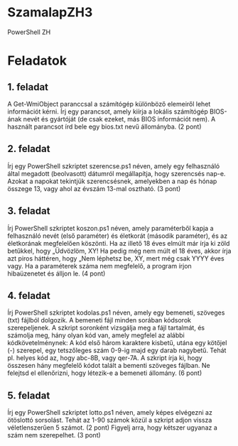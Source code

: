 # SzamalapZH3
PowerShell ZH
# Feladatok
## 1. feladat
A Get-WmiObject paranccsal a számítógép különböző elemeiről lehet információt kérni. Írj egy parancsot, amely kiírja a lokális számítógép BIOS-ának nevét és gyártóját (de csak ezeket, más BIOS információt nem). A használt parancsot írd bele egy bios.txt nevű állományba. (2 pont)
## 2. feladat
Írj egy PowerShell szkriptet szerencse.ps1 néven, amely egy felhasználó által megadott (beolvasott) dátumról megállapítja, hogy szerencsés nap-e. Azokat a napokat tekintjük szerencsésnek, amelyekben a nap és hónap összege 13, vagy ahol az évszám 13-mal osztható. (3 pont)
## 3. feladat
Írj PowerShell szkriptet koszon.ps1 néven, amely paraméterből kapja a felhasználó nevét (első paraméter) és életkorát (második paraméter), és az életkorának megfelelően köszönti. Ha az illető 18 éves elmúlt már írja ki zöld betűkkel, hogy „Üdvözlöm, XY! Ha pedig még nem múlt el 18 éves, akkor írja azt piros háttéren, hogy „Nem léphetsz be, XY, mert még csak YYYY éves vagy. Ha a paraméterek száma nem megfelelő, a program írjon hibaüzenetet és álljon le. (4 pont)
## 4. feladat
Írj PowerShell szkriptet kodolas.ps1 néven, amely egy bemeneti, szöveges (txt) fájlból dolgozik. A bemeneti fájl minden sorában kódsorok szerepeljenek. A szkript soronként vizsgálja meg a fájl tartalmát, és számolja meg, hány olyan kód van, amely megfelel az alábbi kódkövetelménynek:
A kód első három karaktere kisbetű, utána egy kötőjel (-) szerepel, egy tetszőleges szám 0-9-ig majd egy darab nagybetű.
Tehát pl. helyes kód az, hogy abc-8B, vagy qer-7A.
A szkript írja ki, hogy összesen hány megfelelő kódot talált a bementi szöveges fájlban. Ne felejtsd el ellenőrizni, hogy létezik-e a bemeneti állomány. (6 pont)
## 5. feladat
Írj egy PowerShell szkriptet lotto.ps1 néven, amely képes elvégezni az ötöslottó sorsolást. Tehát az 1-90 számok közül a szkript adjon vissza véletlenszerűen 5 számot. (2 pont) Figyelj arra, hogy kétszer ugyanaz a szám nem szerepelhet. (3 pont)
